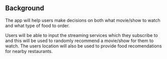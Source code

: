 ## Background

The app will help users make decisions on both what movie/show to watch and what
type of food to order.

Users will be able to input the streaming services which they subscribe to and
this will be used to randomly recommend a movie/show for them to watch. The
users location will also be used to provide food recomendations for nearby
restaurants.